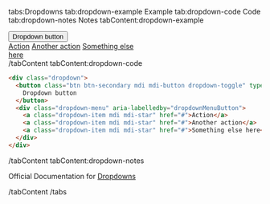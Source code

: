 tabs:Dropdowns
tab:dropdown-example Example
tab:dropdown-code Code
tab:dropdown-notes Notes
tabContent:dropdown-example
<div class="dropdown">
  <button class="btn btn-secondary mdi mdi-button dropdown-toggle mdi mdi-home" type="button" id="dropdownMenuButton" data-toggle="dropdown" aria-haspopup="true" aria-expanded="false">Dropdown button</button>
  <div class="dropdown-menu" aria-labelledby="dropdownMenuButton" style="display:block;position:relative;float: none;width: 250px;">
    <a class="dropdown-item mdi mdi-star" href="#">Action</a>
    <a class="dropdown-item mdi mdi-star" href="#">Another action</a>
    <a class="dropdown-item mdi mdi-star" href="#">Something else here</a>
  </div>
</div>
/tabContent
tabContent:dropdown-code

```html
<div class="dropdown">
  <button class="btn btn-secondary mdi mdi-button dropdown-toggle" type="button" id="dropdownMenuButton" data-toggle="dropdown" aria-haspopup="true" aria-expanded="false">
    Dropdown button
  </button>
  <div class="dropdown-menu" aria-labelledby="dropdownMenuButton">
    <a class="dropdown-item mdi mdi-star" href="#">Action</a>
    <a class="dropdown-item mdi mdi-star" href="#">Another action</a>
    <a class="dropdown-item mdi mdi-star" href="#">Something else here</a>
  </div>
</div>
```

/tabContent
tabContent:dropdown-notes

Official Documentation for <a href="https://getbootstrap.com/docs/4.0/components/dropdown/" target="_blank">Dropdowns</a>

/tabContent
/tabs